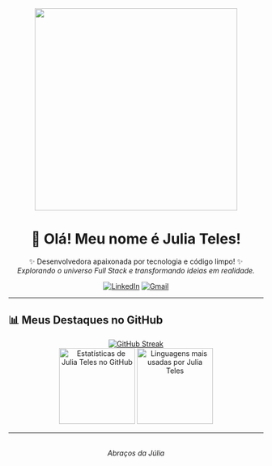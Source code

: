 <div align="center">
  <img src="https://i.imgur.com/xgpyAMV.png" width="400" />

  <h1>
    👋 Olá! Meu nome é Julia Teles!
  </h1>

  <p>
    ✨ Desenvolvedora apaixonada por tecnologia e código limpo! ✨
    <br>
    <em>Explorando o universo Full Stack e transformando ideias em realidade.</em>
  </p>

  <p>
    <a href="https://www.linkedin.com/in/dev-julia/" target="_blank"><img src="https://img.shields.io/badge/LinkedIn-8A2BE2?style=for-the-badge&logo=linkedin&logoColor=white" alt="LinkedIn"></a>
    <a href="mailto:juliarteeles@gmail.com" target="_blank"><img src="https://img.shields.io/badge/Gmail-DB7093?style=for-the-badge&logo=gmail&logoColor=white" alt="Gmail"></a>
  </p>
</div>

---

## 📊 Meus Destaques no GitHub

<div align="center">
  <a href="https://git.io/streak-stats">
    <img src="http://github-readme-streak-stats.herokuapp.com?user=juliateles99&theme=radical&hide_border=true" alt="GitHub Streak" />
  </a>
</div>

<div align="center">
  <img height="150em" src="https://github-readme-stats.vercel.app/api?username=juliateles99&show_icons=true&theme=radical&include_all_commits=true&count_private=true&show_forks=true" alt="Estatísticas de Julia Teles no GitHub" />
  <img height="150em" src="https://github-readme-stats.vercel.app/api/top-langs/?username=juliateles99&layout=compact&langs_count=8&theme=radical" alt="Linguagens mais usadas por Julia Teles" />
</div>

---

<div align="center">
  <br>
  <em>Abraços da Júlia</em>
  <br>
</div>
